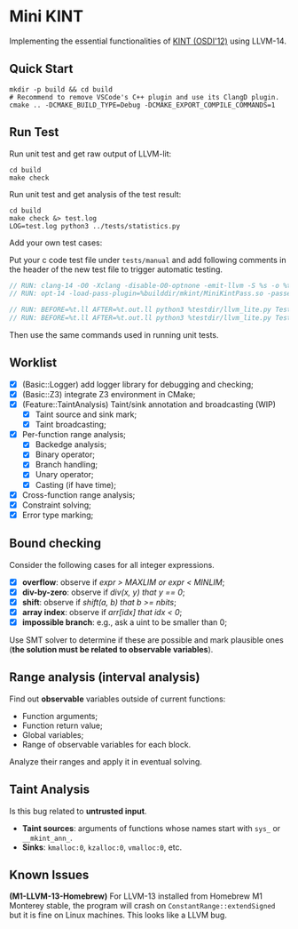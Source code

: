 # Mini KINT

Implementing the essential functionalities of [KINT (OSDI'12)](https://www.usenix.org/system/files/conference/osdi12/osdi12-final-88.pdf) using LLVM-14.

## Quick Start

```shell
mkdir -p build && cd build
# Recommend to remove VSCode's C++ plugin and use its ClangD plugin.
cmake .. -DCMAKE_BUILD_TYPE=Debug -DCMAKE_EXPORT_COMPILE_COMMANDS=1
```

## Run Test

Run unit test and get raw output of LLVM-lit:
```shell
cd build
make check
```

Run unit test and get analysis of the test result:
```shell
cd build
make check &> test.log
LOG=test.log python3 ../tests/statistics.py
```

Add your own test cases:

Put your c code test file under `tests/manual` and add following comments in the header of the new test file to trigger automatic testing.

```c
// RUN: clang-14 -O0 -Xclang -disable-O0-optnone -emit-llvm -S %s -o %t.ll
// RUN: opt-14 -load-pass-plugin=%builddir/mkint/MiniKintPass.so -passes=mkint-pass -S %t.ll -o %t.out.ll

// RUN: BEFORE=%t.ll AFTER=%t.out.ll python3 %testdir/llvm_lite.py TestMKint.test_IR_correct
// RUN: BEFORE=%t.ll AFTER=%t.out.ll python3 %testdir/llvm_lite.py TestMKint.test_i_annoted
```

Then use the same commands used in running unit tests.

## Worklist

- [x] (Basic::Logger) add logger library for debugging and checking;
- [x] (Basic::Z3) integrate Z3 environment in CMake;
- [x] (Feature::TaintAnalysis) Taint/sink annotation and broadcasting (WIP)
  - [x] Taint source and sink mark;
  - [x] Taint broadcasting;
- [x] Per-function range analysis;
  - [x] Backedge analysis;
  - [x] Binary operator;
  - [x] Branch handling;
  - [x] Unary operator;
  - [x] Casting (if have time);
- [x] Cross-function range analysis;
- [x] Constraint solving;
- [x] Error type marking;

## Bound checking

Consider the following cases for all integer expressions.

- [x] **overflow**: observe if *expr > MAXLIM or expr < MINLIM*;
- [x] **div-by-zero**: observe if *div(x, y) that y == 0*;
- [x] **shift**: observe if *shift(a, b) that b >= nbits*;
- [x] **array index**: observe if *arr\[idx\] that idx < 0*;
- [x] **impossible branch**: e.g., ask a uint to be smaller than 0;

Use SMT solver to determine if these are possible and mark plausible ones (**the solution must be related to observable variables**).

## Range analysis (interval analysis)

Find out **observable** variables outside of current functions:

- Function arguments;
- Function return value;
- Global variables;
- Range of observable variables for each block.

Analyze their ranges and apply it in eventual solving.

## Taint Analysis

Is this bug related to **untrusted input**.

- **Taint sources**: arguments of functions whose names start with `sys_` or `__mkint_ann_`.
- **Sinks**: `kmalloc:0`, `kzalloc:0`, `vmalloc:0`, etc.

## Known Issues

**(M1-LLVM-13-Homebrew)** For LLVM-13 installed from Homebrew M1 Monterey stable, the program will crash on `ConstantRange::extendSigned` but it is fine on Linux machines.
This looks like a LLVM bug.